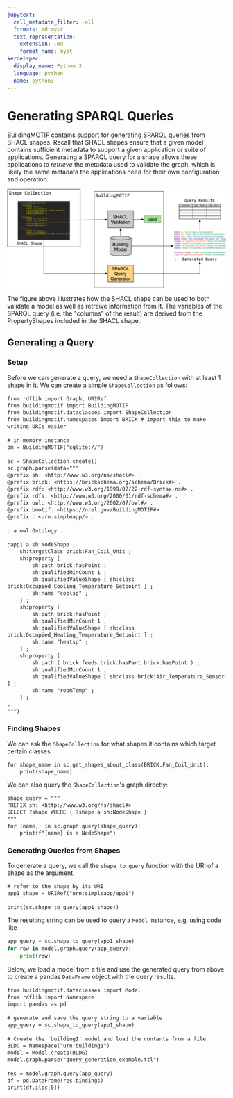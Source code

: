 ```yaml
---
jupytext:
  cell_metadata_filter: -all
  formats: md:myst
  text_representation:
    extension: .md
    format_name: myst
kernelspec:
  display_name: Python 3
  language: python
  name: python3
---
```


# Generating SPARQL Queries

BuildingMOTIF contains support for generating SPARQL queries from SHACL shapes.
Recall that SHACL shapes ensure that a given model contains sufficient metadata to support a given application or suite of applications.
Generating a SPARQL query for a shape allows these applications to *retrieve* the metadata used to validate the graph, which is likely the same metadata the applications need for their own configuration and operation.

![](Query-Generation-Flow.png)

The figure above illustrates how the SHACL shape can be used to both validate a model as well as retreive information from it.
The variables of the SPARQL query (i.e. the "columns" of the result) are derived from the PropertyShapes included in the SHACL shape.

## Generating a Query

### Setup

Before we can generate a query, we need a `ShapeCollection` with at least 1 shape in it.
We can create a simple `ShapeCollection` as follows:

```{code-cell}
from rdflib import Graph, URIRef
from buildingmotif import BuildingMOTIF
from buildingmotif.dataclasses import ShapeCollection
from buildingmotif.namespaces import BRICK # import this to make writing URIs easier

# in-memory instance
bm = BuildingMOTIF("sqlite://")

sc = ShapeCollection.create()
sc.graph.parse(data="""
@prefix sh: <http://www.w3.org/ns/shacl#> .
@prefix brick: <https://brickschema.org/schema/Brick#> .
@prefix rdf: <http://www.w3.org/1999/02/22-rdf-syntax-ns#> .
@prefix rdfs: <http://www.w3.org/2000/01/rdf-schema#> .
@prefix owl: <http://www.w3.org/2002/07/owl#> .
@prefix bmotif: <https://nrel.gov/BuildingMOTIF#> .
@prefix : <urn:simpleapp/> .

: a owl:Ontology .

:app1 a sh:NodeShape ;
    sh:targetClass brick:Fan_Coil_Unit ;
    sh:property [
        sh:path brick:hasPoint ;
        sh:qualifiedMinCount 1 ;
        sh:qualifiedValueShape [ sh:class brick:Occupied_Cooling_Temperature_Setpoint ] ;
        sh:name "coolsp" ;
    ] ;
    sh:property [
        sh:path brick:hasPoint ;
        sh:qualifiedMinCount 1 ;
        sh:qualifiedValueShape [ sh:class brick:Occupied_Heating_Temperature_Setpoint ] ;
        sh:name "heatsp" ;
    ] ;
    sh:property [
        sh:path ( brick:feeds brick:hasPart brick:hasPoint ) ;
        sh:qualifiedMinCount 1 ;
        sh:qualifiedValueShape [ sh:class brick:Air_Temperature_Sensor ] ;
        sh:name "roomTemp" ;
    ] ;
.
""")
```

### Finding Shapes

We can ask the `ShapeCollection` for what shapes it contains which target certain classes.

```{code-cell}
for shape_name in sc.get_shapes_about_class(BRICK.Fan_Coil_Unit):
    print(shape_name)
```

We can also query the `ShapeCollection`'s graph directly:

```{code-cell}
shape_query = """
PREFIX sh: <http://www.w3.org/ns/shacl#>
SELECT ?shape WHERE { ?shape a sh:NodeShape }
"""
for (name,) in sc.graph.query(shape_query):
    print(f"{name} is a NodeShape")
```

### Generating Queries from Shapes

To generate a query, we call the `shape_to_query` function with the URI of a shape as the argument.

```{code-cell}
# refer to the shape by its URI
app1_shape = URIRef("urn:simpleapp/app1")

print(sc.shape_to_query(app1_shape))
```

The resulting string can be used to query a `Model` instance, e.g. using code like

```python
app_query = sc.shape_to_query(app1_shape)
for row in model.graph.query(app_query):
    print(row)
```

Below, we load a model from a file and use the generated query from above to
create a pandas `DataFrame` object with the query results.

```{code-cell}
from buildingmotif.dataclasses import Model
from rdflib import Namespace
import pandas as pd

# generate and save the query string to a variable
app_query = sc.shape_to_query(app1_shape)

# Create the 'building1' model and load the contents from a file
BLDG = Namespace("urn:building1")
model = Model.create(BLDG)
model.graph.parse("query_generation_example.ttl")

res = model.graph.query(app_query)
df = pd.DataFrame(res.bindings)
print(df.iloc[0])
```
